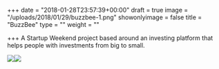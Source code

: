 +++
date = "2018-01-28T23:57:39+00:00"
draft = true
image = "/uploads/2018/01/29/buzzbee-1.png"
showonlyimage = false
title = "BuzzBee"
type = ""
weight = ""

+++
A Startup Weekend project based around an investing platform that helps people with investments from big to small.  
<!--more-->

![](/uploads/2018/01/29/buzzbee-1.png)![](/uploads/2018/01/29/buzzbee-2.png)